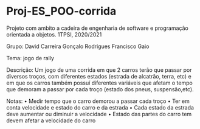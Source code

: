 # Proj-ES_POO-corrida
Projeto com ambito a cadeira de engenharia de software e programação orientada a objetos. 1TPSI, 2020/2021

Grupo: David Carreira
       Gonçalo Rodrigues
       Francisco Gaio
       
Tema: jogo de rally

Descrição: Um jogo de uma corrida em que 2 carros terão que passar por diversos troços, com diferentes estados (estrada de alcatrão, terra, etc) e em que os carros também possuí diferentes variáveis que afetam o tempo que demoram a passar por cada troço (estado dos pneus, suspensão,etc).  

Notas:
•	Medir tempo que o carro demorou a passar cada troço
•	Ter em conta velocidade e estado do carro e da estrada
•	Cada estado da estrada deve aumentar ou diminuir a velocidade
•	Estado das partes do carro tem devem afetar a velocidade do carro


